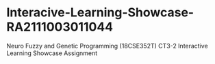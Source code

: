 # Interacive-Learning-Showcase-RA2111003011044
Neuro Fuzzy and Genetic Programming (18CSE352T) CT3-2 Interactive Learning Showcase Assignment
